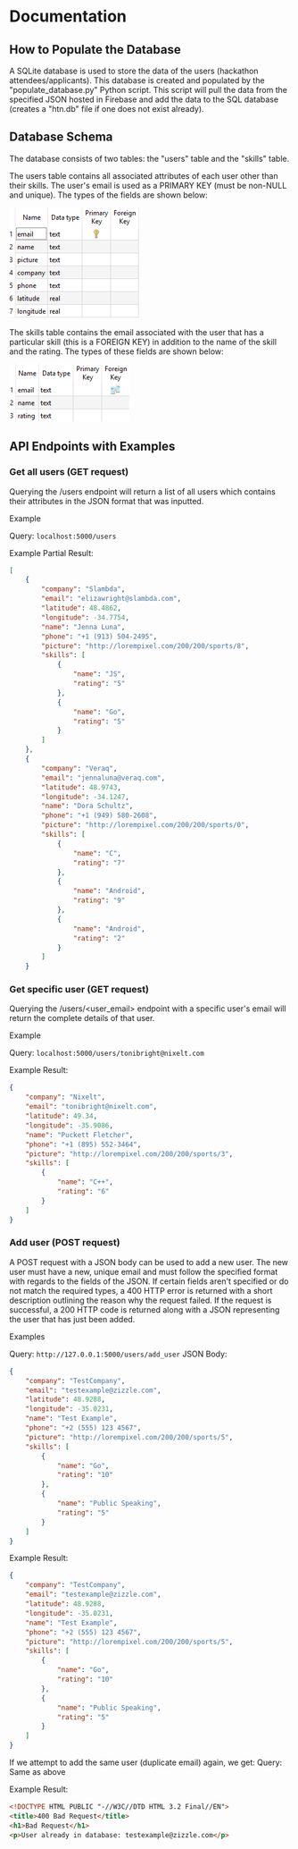 # Documentation

## How to Populate the Database
A SQLite database is used to store the data of the users (hackathon attendees/applicants). This database is created and populated by the "populate_database.py" Python script. This script will pull the data from the specified JSON hosted in Firebase and add the data to the SQL database (creates a "htn.db" file if one does not exist already).

## Database Schema
The database consists of two tables: the "users" table and the "skills" table.

The users table contains all associated attributes of each user other than their skills. The user's email is used as a PRIMARY KEY (must be non-NULL and unique). The types of the fields are shown below:

![Users Schema](https://raw.githubusercontent.com/Advait-M/htn-backend-2019/master/img/users_table_schema.PNG)

The skills table contains the email associated with the user that has a particular skill (this is a FOREIGN KEY) in addition to the name of the skill and the rating. The types of these fields are shown below:

![Skills Schema](https://raw.githubusercontent.com/Advait-M/htn-backend-2019/master/img/skills_table_schema.PNG)

## API Endpoints with Examples

### Get all users (GET request)
Querying the /users endpoint will return a list of all users which contains their attributes in the JSON format that was inputted.

Example

Query: `localhost:5000/users`

Example Partial Result:
```json
[
    {
        "company": "Slambda",
        "email": "elizawright@slambda.com",
        "latitude": 48.4862,
        "longitude": -34.7754,
        "name": "Jenna Luna",
        "phone": "+1 (913) 504-2495",
        "picture": "http://lorempixel.com/200/200/sports/8",
        "skills": [
            {
                "name": "JS",
                "rating": "5"
            },
            {
                "name": "Go",
                "rating": "5"
            }
        ]
    },
    {
        "company": "Veraq",
        "email": "jennaluna@veraq.com",
        "latitude": 48.9743,
        "longitude": -34.1247,
        "name": "Dora Schultz",
        "phone": "+1 (949) 580-2608",
        "picture": "http://lorempixel.com/200/200/sports/0",
        "skills": [
            {
                "name": "C",
                "rating": "7"
            },
            {
                "name": "Android",
                "rating": "9"
            },
            {
                "name": "Android",
                "rating": "2"
            }
        ]
    }
```

### Get specific user (GET request)
Querying the /users/<user_email> endpoint with a specific user's email will return the complete details of that user.

Example

Query: `localhost:5000/users/tonibright@nixelt.com`

Example Result:
```json
{
    "company": "Nixelt",
    "email": "tonibright@nixelt.com",
    "latitude": 49.34,
    "longitude": -35.9086,
    "name": "Puckett Fletcher",
    "phone": "+1 (895) 552-3464",
    "picture": "http://lorempixel.com/200/200/sports/3",
    "skills": [
        {
            "name": "C++",
            "rating": "6"
        }
    ]
}
```

### Add user (POST request)
A POST request with a JSON body can be used to add a new user. The new user must have a new, unique email and must follow the specified format with regards to the fields of the JSON. If certain fields aren't specified or do not match the required types, a 400 HTTP error is returned with a short description outlining the reason why the request failed. If the request is successful, a 200 HTTP code is returned along with a JSON representing the user that has just been added.

Examples

Query: `http://127.0.0.1:5000/users/add_user`
JSON Body:
```json
{
    "company": "TestCompany",
    "email": "testexample@zizzle.com",
    "latitude": 48.9288,
    "longitude": -35.0231,
    "name": "Test Example",
    "phone": "+2 (555) 123 4567",
    "picture": "http://lorempixel.com/200/200/sports/5",
    "skills": [
        {
            "name": "Go",
            "rating": "10"
        },
        {
            "name": "Public Speaking",
            "rating": "5"
        }
    ]
}
```

Example Result:
```json
{
    "company": "TestCompany",
    "email": "testexample@zizzle.com",
    "latitude": 48.9288,
    "longitude": -35.0231,
    "name": "Test Example",
    "phone": "+2 (555) 123 4567",
    "picture": "http://lorempixel.com/200/200/sports/5",
    "skills": [
        {
            "name": "Go",
            "rating": "10"
        },
        {
            "name": "Public Speaking",
            "rating": "5"
        }
    ]
}
```

If we attempt to add the same user (duplicate email) again, we get:
Query: Same as above

Example Result:
```HTML
<!DOCTYPE HTML PUBLIC "-//W3C//DTD HTML 3.2 Final//EN">
<title>400 Bad Request</title>
<h1>Bad Request</h1>
<p>User already in database: testexample@zizzle.com</p>
```





